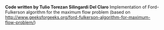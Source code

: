 **Code written by Tulio Torezan Silingardi Del Claro**
Implementation of Ford-Fulkerson algorithm for the maximum flow problem (based on http://www.geeksforgeeks.org/ford-fulkerson-algorithm-for-maximum-flow-problem/) 
